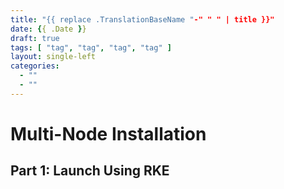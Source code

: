 ```yaml
---
title: "{{ replace .TranslationBaseName "-" " " | title }}"
date: {{ .Date }}
draft: true
tags: [ "tag", "tag", "tag", "tag" ]
layout: single-left
categories:
  - ""
  - ""
---
```


# Multi-Node Installation

## Part 1: Launch Using RKE

